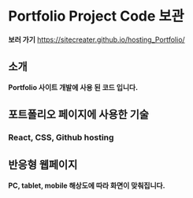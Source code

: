 # Portfolio Project Code 보관

**보러 가기**
https://sitecreater.github.io/hosting_Portfolio/

## 소개

**Portfolio 사이트 개발에 사용 된 코드 입니다.**

## 포트폴리오 페이지에 사용한 기술

### React, CSS, Github hosting

## 반응형 웹페이지

**PC, tablet, mobile 해상도에 따라 화면이 맞춰집니다.**
